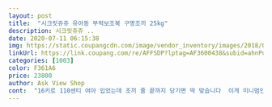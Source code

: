 ```yaml
---
layout: post 
title:  "시크릿쥬쥬 유아동 부력보조복 구명조끼 25kg" 
description: 시크릿쥬쥬 ..
date: 2020-07-11 06:15:38 
img: https://static.coupangcdn.com/image/vendor_inventory/images/2018/01/19/14/5/e9871876-9abc-4b78-9427-a58f476f4298.jpg 
linkUrl: https://link.coupang.com/re/AFFSDP?lptag=AF3600438&subid=ahnPublicAsk&pageKey=97902736&itemId=300558134&vendorItemId=3739689685&traceid=V0-113-6787bff18aae7637 
categories: [1003] 
color: F361A6 
price: 23800 
author: Ask View Shop 
cont:  "16키로 110센티 여아 입었는데 조끼 줄 끝까지 당기면 딱 맞습니다  이게 미니멈인듯 합니다<br/>구명조끼 특성상 가랑이 줄 사용하면 아이가 좀불편해 합니다<br/>꽉 조여도 조끼만 계속 뜨는느낌??<br/>다음엔 가랑이줄에 스펀지라도 달아줄까봐요  판매자님 듣고 계신가요??  요런거 3천원 정도에 옵션해주시면 감사<br/>더 작은 아이는 다른거로<br/>더큰아이는 충분합니다<br/>목요일에 주문해서 금요일에 받았어요.<br/> 토요일에 필요한거라 급해서 판매처에 전화하니 바로 보내주신다고 해서 주문했습니다.<br/> 시크릿쥬쥬 말해서 모하나요 따님께서 너무좋아 하십니대.<br/> 아무래도 가서 친구들사이에서 핵인싸 될꺼같아요.<br/>  ㅋ 5세 키107  몸무게 16.<br/>7  일부러 오래 쓰게하려고 35키로짜리사서 클까봐 걱정했는데 끈 꽉 조이니 딱 맞습니다.<br/> 초1까지는 거뜬할꺼같아요^^<br/>비슷한키의 아이들 다른 조끼보다 작은 느낌 이였어요<br/>씨크릿쥬쥬라 여아들은 무조건 만족 입니다<br/>아직 자기몸 가누는 힘이 없어서 그럴지도모르지만<br/>옆에 조절해서 늘릴순있지만 조끼자체가 작은듯해요<br/>예쁘긴한데  딸 몸무게가 19kg 라 25kg 짜리 주문 했는데<br/>정면보고 놀려면 튜브를 써야 해요<br/>코까지 가라앉아요 물에 누워 떠다니기에좋은데<br/>하지만 그거 안하면 구명조끼 어깨뽕  사이로 아이 얼굴만 둥둥뜨게되겠죠?<br/>" 
---
```


